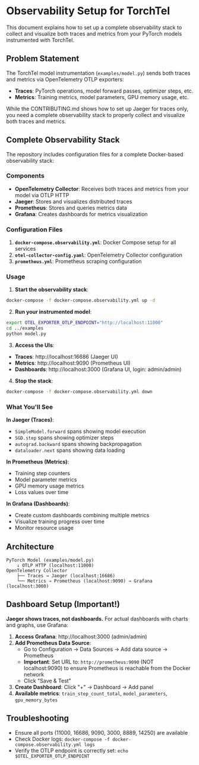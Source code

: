 # Observability Setup for TorchTel

This document explains how to set up a complete observability stack to collect and visualize both traces and metrics from your PyTorch models instrumented with TorchTel.

## Problem Statement

The TorchTel model instrumentation (`examples/model.py`) sends both traces and metrics via OpenTelemetry OTLP exporters:
- **Traces**: PyTorch operations, model forward passes, optimizer steps, etc.
- **Metrics**: Training metrics, model parameters, GPU memory usage, etc.

While the CONTRIBUTING.md shows how to set up Jaeger for traces only, you need a complete observability stack to properly collect and visualize both traces and metrics.

## Complete Observability Stack

The repository includes configuration files for a complete Docker-based observability stack:

### Components

- **OpenTelemetry Collector**: Receives both traces and metrics from your model via OTLP HTTP
- **Jaeger**: Stores and visualizes distributed traces
- **Prometheus**: Stores and queries metrics data
- **Grafana**: Creates dashboards for metrics visualization

### Configuration Files

1. **`docker-compose.observability.yml`**: Docker Compose setup for all services
2. **`otel-collector-config.yaml`**: OpenTelemetry Collector configuration
3. **`prometheus.yml`**: Prometheus scraping configuration

### Usage

1. **Start the observability stack**:
```bash
docker-compose -f docker-compose.observability.yml up -d
```

2. **Run your instrumented model**:
```bash
export OTEL_EXPORTER_OTLP_ENDPOINT="http://localhost:11000"
cd ../examples
python model.py
```

3. **Access the UIs**:
- **Traces**: http://localhost:16686 (Jaeger UI)
- **Metrics**: http://localhost:9090 (Prometheus UI)
- **Dashboards**: http://localhost:3000 (Grafana UI, login: admin/admin)

4. **Stop the stack**:
```bash
docker-compose -f docker-compose.observability.yml down
```

### What You'll See

**In Jaeger (Traces)**:
- `SimpleModel.forward` spans showing model execution
- `SGD.step` spans showing optimizer steps
- `autograd.backward` spans showing backpropagation
- `dataloader.next` spans showing data loading

**In Prometheus (Metrics)**:
- Training step counters
- Model parameter metrics
- GPU memory usage metrics
- Loss values over time

**In Grafana (Dashboards)**:
- Create custom dashboards combining multiple metrics
- Visualize training progress over time
- Monitor resource usage

## Architecture

```
PyTorch Model (examples/model.py)
    ↓ OTLP HTTP (localhost:11000)
OpenTelemetry Collector
    ├── Traces → Jaeger (localhost:16686)
    └── Metrics → Prometheus (localhost:9090) → Grafana (localhost:3000)
```

## Dashboard Setup (Important!)

**Jaeger shows traces, not dashboards.** For actual dashboards with charts and graphs, use Grafana:

1. **Access Grafana**: http://localhost:3000 (admin/admin)
2. **Add Prometheus Data Source**:
   - Go to Configuration → Data Sources → Add data source → Prometheus
   - **Important**: Set URL to: `http://prometheus:9090` (NOT localhost:9090) to ensure Prometheus is reachable from the Docker network
   - Click "Save & Test"
3. **Create Dashboard**: Click "+" → Dashboard → Add panel
4. **Available metrics**: `train_step_count_total`, `model_parameters`, `gpu_memory_bytes`

## Troubleshooting

- Ensure all ports (11000, 16686, 9090, 3000, 8889, 14250) are available
- Check Docker logs: `docker-compose -f docker-compose.observability.yml logs`
- Verify the OTLP endpoint is correctly set: `echo $OTEL_EXPORTER_OTLP_ENDPOINT`
